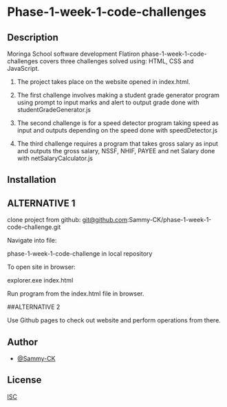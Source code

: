 
# Phase-1-week-1-code-challenges

## Description
Moringa School software development Flatiron phase-1-week-1-code-challenges covers three challenges solved using:
HTML, CSS and JavaScript.

1) The project takes place on the website opened in index.html.

2)  The first challenge involves making a student grade generator program using prompt to input marks and alert to output grade done with studentGradeGenerator.js

3)  The second challenge is for a speed detector program taking speed as input and outputs depending on the speed done with speedDetector.js

4)  The third challenge requires a program that takes gross salary as input and outputs the gross salary, NSSF, NHIF, PAYEE and net Salary done with netSalaryCalculator.js


## Installation

## ALTERNATIVE 1
clone project from github:  git@github.com:Sammy-CK/phase-1-week-1-code-challenge.git

Navigate into file:

phase-1-week-1-code-challenge in local repository

To open site in browser:

explorer.exe index.html

Run program from the index.html file in browser.

##ALTERNATIVE 2

Use Github pages to check out website and perform operations from there.



## Author

- [@Sammy-CK](https://www.github.com/Sammy-CK)


## License

[ISC](https://choosealicense.com/licenses/isc/)

